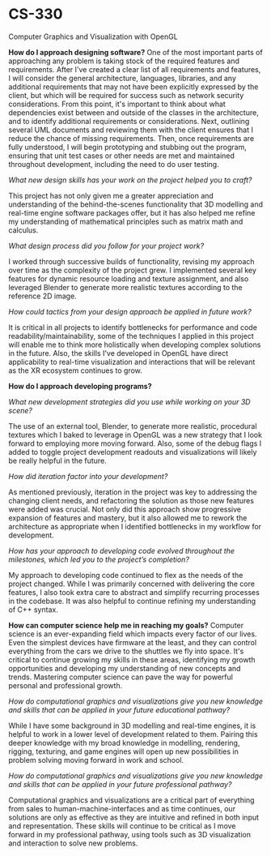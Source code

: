 # CS-330
Computer Graphics and Visualization with OpenGL

**How do I approach designing software?**
One of the most important parts of approaching any problem is taking stock of the required features and requirements. After I've created a clear list of all requirements and features, I will consider the general architecture, languages, libraries, and any additional requirements that may not have been explicitly expressed by the client, but which will be required for success such as network security considerations. From this point, it's important to think about what dependencies exist between and outside of the classes in the architecture, and to identify additional requirements or considerations. Next, outlining several UML documents and reviewing them with the client ensures that I reduce the chance of missing requirements. Then, once requirements are fully understood, I will begin prototyping and stubbing out the program, ensuring that unit test cases or other needs are met and maintained throughout development, including the need to do user testing.

*What new design skills has your work on the project helped you to craft?*

This project has not only given me a greater appreciation and understanding of the behind-the-scenes functionality that 3D modelling and real-time engine software packages offer, but it has also helped me refine my understanding of mathematical principles such as matrix math and calculus.

*What design process did you follow for your project work?*

I worked through successive builds of functionality, revising my approach over time as the complexity of the project grew. I implemented several key features for dynamic resource loading and texture assignment, and also leveraged Blender to generate more realistic textures according to the reference 2D image.

*How could tactics from your design approach be applied in future work?*

It is critical in all projects to identify bottlenecks for performance and code readability/maintainability, some of the techniques I applied in this project will enable me to think more holistically when developing complex solutions in the future. Also, the skills I've developed in OpenGL have direct applicability to real-time visualization and interactions that will be relevant as the XR ecosystem continues to grow. 

**How do I approach developing programs?**

*What new development strategies did you use while working on your 3D scene?*

The use of an external tool, Blender, to generate more realistic, procedural textures which I baked to leverage in OpenGL was a new strategy that I look forward to employing more moving forward. Also, some of the debug flags I added to toggle project development readouts and visualizations will likely be really helpful in the future. 

*How did iteration factor into your development?*

As mentioned previously, iteration in the project was key to addressing the changing client needs, and refactoring the solution as those new features were added was crucial. Not only did this approach show progressive expansion of features and mastery, but it also allowed me to rework the architecture as appropriate when I identified bottlenecks in my workflow for development.

*How has your approach to developing code evolved throughout the milestones, which led you to the project’s completion?*

My approach to developing code continued to flex as the needs of the project changed. While I was primarily concerned with delivering the core features, I also took extra care to abstract and simplify recurring processes in the codebase. It was also helpful to continue refining my understanding of C++ syntax.

**How can computer science help me in reaching my goals?**
Computer science is an ever-expanding field which impacts every factor of our lives. Even the simplest devices have firmware at the least, and they can control everything from the cars we drive to the shuttles we fly into space. It's critical to continue growing my skills in these areas, identifying my growth opportunities and developing my understanding of new concepts and trends. Mastering computer science can pave the way for powerful personal and professional growth.

*How do computational graphics and visualizations give you new knowledge and skills that can be applied in your future educational pathway?*

While I have some background in 3D modelling and real-time engines, it is helpful to work in a lower level of development related to them. Pairing this deeper knowledge with my broad knowledge in modelling, rendering, rigging, texturing, and game engines will open up new possibilities in problem solving moving forward in work and school.

*How do computational graphics and visualizations give you new knowledge and skills that can be applied in your future professional pathway?*

Computational graphics and visualizations are a critical part of everything from sales to human-machine-interfaces and as time continues, our solutions are only as effective as they are intuitive and refined in both input and representation. These skills will continue to be critical as I move forward in my professional pathway, using tools such as 3D visualization and interaction to solve new problems.
